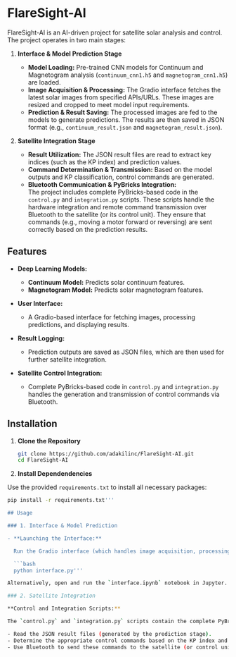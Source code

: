 
# FlareSight-AI

FlareSight-AI is an AI-driven project for satellite solar analysis and control. The project operates in two main stages:

1. **Interface & Model Prediction Stage**  
   - **Model Loading:** Pre-trained CNN models for Continuum and Magnetogram analysis (`continuum_cnn1.h5` and `magnetogram_cnn1.h5`) are loaded.
   - **Image Acquisition & Processing:** The Gradio interface fetches the latest solar images from specified APIs/URLs. These images are resized and cropped to meet model input requirements.
   - **Prediction & Result Saving:** The processed images are fed to the models to generate predictions. The results are then saved in JSON format (e.g., `continuum_result.json` and `magnetogram_result.json`).

2. **Satellite Integration Stage**  
   - **Result Utilization:** The JSON result files are read to extract key indices (such as the KP index) and prediction values.
   - **Command Determination & Transmission:** Based on the model outputs and KP classification, control commands are generated.
   - **Bluetooth Communication & PyBricks Integration:**  
     The project includes complete PyBricks-based code in the `control.py` and `integration.py` scripts. These scripts handle the hardware integration and remote command transmission over Bluetooth to the satellite (or its control unit). They ensure that commands (e.g., moving a motor forward or reversing) are sent correctly based on the prediction results.

## Features

- **Deep Learning Models:**  
  - **Continuum Model:** Predicts solar continuum features.
  - **Magnetogram Model:** Predicts solar magnetogram features.

- **User Interface:**  
  - A Gradio-based interface for fetching images, processing predictions, and displaying results.

- **Result Logging:**  
  - Prediction outputs are saved as JSON files, which are then used for further satellite integration.

- **Satellite Control Integration:**  
  - Complete PyBricks-based code in `control.py` and `integration.py` handles the generation and transmission of control commands via Bluetooth.

## Installation

1. **Clone the Repository**

   ```bash
   git clone https://github.com/adakilinc/FlareSight-AI.git
   cd FlareSight-AI

2. **Install Dependendencies**

Use the provided `requirements.txt` to install all necessary packages:

```bash
pip install -r requirements.txt'''

## Usage

### 1. Interface & Model Prediction

- **Launching the Interface:**

  Run the Gradio interface (which handles image acquisition, processing, prediction, and saving results) by executing:

  ```bash
  python interface.py'''

Alternatively, open and run the `interface.ipynb` notebook in Jupyter.

### 2. Satellite Integration

**Control and Integration Scripts:**

The `control.py` and `integration.py` scripts contain the complete PyBricks-based code for satellite integration. They:

- Read the JSON result files (generated by the prediction stage).
- Determine the appropriate control commands based on the KP index and model outputs.
- Use Bluetooth to send these commands to the satellite (or control unit).





